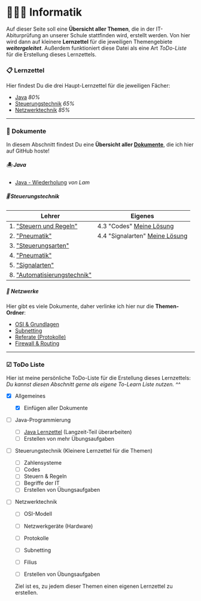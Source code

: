 # 👨🏽‍💻 Informatik

Auf dieser Seite soll eine **Übersicht aller Themen**, die in der IT-Abiturprüfung an unserer Schule stattfinden wird, erstellt werden. Von hier wird dann auf kleinere **Lernzettel** für die jeweiligen Themengebiete ***weitergeleitet***. Außerdem funktioniert diese Datei als eine Art *ToDo-Liste* für die Erstellung dieses Lernzettels.

### 📋 Lernzettel

Hier findest Du die drei Haupt-Lernzettel für die jeweiligen Fächer:

- [Java](pages/JAVA.md) *80%*
- [Steuerungstechnik](pages/STEUERUNG.md) *65%*
- [Netzwerktechnik](pages/NETZWERKE.md) *85%*

------

### 📰 Dokumente

In diesem Abschnitt findest Du eine **Übersicht aller [Dokumente](docs)**, die ich hier auf GitHub hoste!

##### 🏝 Java

- [Java - Wiederholung](docs/java_wdh.pdf) *von Lam* 

##### 🎚 Steuerungstechnik

| Lehrer                                                       | Eigenes                                                   |
| ------------------------------------------------------------ | --------------------------------------------------------- |
| 1. ["Steuern und Regeln"](docs/steuerung/01_Steuern_und_Regeln.pdf) | 4.3 "Codes" [Meine Lösung](docs/steuerung/4.3_Codes.docx) |
| 2. ["Pneumatik"](docs/steuerung/02_Pneumatik.pdf)            | 4.4 "Signalarten" [Meine Lösung](docs/steuerung/4.4.docx) |
| 3. ["Steuerungsarten"](docs/steuerung/03_Steuerungsarten.pdf) |                                                           |
| 4. ["Pneumatik"](docs/steuerung/04_Pneumatik.pdf)            |                                                           |
| 5. ["Signalarten"](docs/steuerung/05_Signalarten.pdf)        |                                                           |
| 8. ["Automatisierungstechnik"](docs/steuerung/08_Automatisierungstechnik.pdf) |                                                           |

##### 🔌 Netzwerke

Hier gibt es viele Dokumente, daher verlinke ich hier nur die **Themen-Ordner**:

- [OSI & Grundlagen](docs/netzwerke/osi_u_grundlagen)
- [Subnetting](docs/netzwerke/subnetting)
- [Referate (Protokolle)](docs/netzwerke/referate)
- [Firewall & Routing](docs/netzwerke/advanced)

------

### ☑ ToDo Liste

Hier ist meine persönliche ToDo-Liste für die Erstellung dieses Lernzettels:
*Du kannst diesen Abschnitt gerne als eigene To-Learn Liste nutzen. ^^*

- [x] Allgemeines

  - [x] Einfügen aller Dokumente

- [ ] Java-Programmierung
  - [ ] [Java Lernzettel](pages/JAVA.md) (Langzeit-Teil überarbeiten)
  - [ ] Erstellen von mehr Übungsaufgaben

- [ ] Steuerungstechnik (Kleinere Lernzettel für die Themen)

  - [ ] Zahlensysteme
  - [ ] Codes
  - [ ] Steuern & Regeln
  - [ ] Begriffe der IT
  - [ ] Erstellen von Übungsaufgaben

- [ ] Netzwerktechnik

  - [ ] OSI-Modell
  - [ ] Netzwerkgeräte (Hardware)
  - [ ] Protokolle
  - [ ] Subnetting
  - [ ] Filius
  - [ ] Erstellen von Übungsaufgaben

  

  Ziel ist es, zu jedem dieser Themen einen eigenen Lernzettel zu erstellen.
